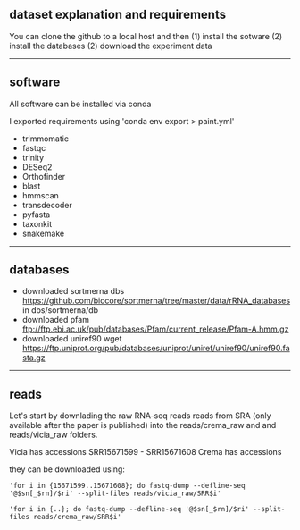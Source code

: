 ## dataset explanation and requirements

You can clone the github to a local host and then (1) install the sotware (2) install the databases (2) download the experiment data

---

## software

All software can be installed via conda

I exported requirements using 'conda env export > paint.yml'

- trimmomatic
- fastqc
- trinity
- DESeq2
- Orthofinder
- blast
- hmmscan
- transdecoder
- pyfasta
- taxonkit
- snakemake

---

## databases 

- downloaded sortmerna dbs	https://github.com/biocore/sortmerna/tree/master/data/rRNA_databases in dbs/sortmerna/db
- downloaded pfam		ftp://ftp.ebi.ac.uk/pub/databases/Pfam/current_release/Pfam-A.hmm.gz
- downloaded uniref90		wget https://ftp.uniprot.org/pub/databases/uniprot/uniref/uniref90/uniref90.fasta.gz
---

## reads

Let's start by downlading the raw RNA-seq reads reads from SRA (only available after the paper is published) into the reads/crema_raw and and reads/vicia_raw folders.

Vicia has accessions SRR15671599 - SRR15671608
Crema has accessions

they can be downloaded using:

```'for i in {15671599..15671608}; do fastq-dump --defline-seq '@$sn[_$rn]/$ri' --split-files reads/vicia_raw/SRR$i'```

```'for i in {..}; do fastq-dump --defline-seq '@$sn[_$rn]/$ri' --split-files reads/crema_raw/SRR$i'```
